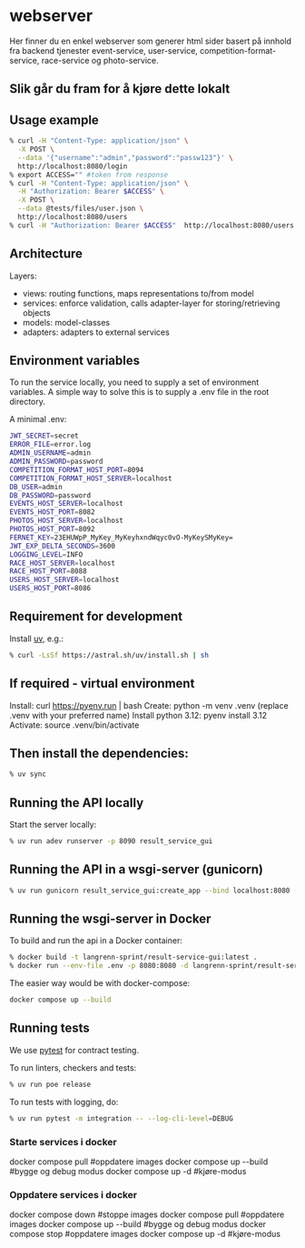 # webserver

Her finner du en enkel webserver som generer html sider basert på innhold fra backend tjenester event-service, user-service, competition-format-service, race-service og photo-service.

## Slik går du fram for å kjøre dette lokalt

## Usage example

```Zsh
% curl -H "Content-Type: application/json" \
  -X POST \
  --data '{"username":"admin","password":"passw123"}' \
  http://localhost:8080/login
% export ACCESS="" #token from response
% curl -H "Content-Type: application/json" \
  -H "Authorization: Bearer $ACCESS" \
  -X POST \
  --data @tests/files/user.json \
  http://localhost:8080/users
% curl -H "Authorization: Bearer $ACCESS"  http://localhost:8080/users
```

## Architecture

Layers:

- views: routing functions, maps representations to/from model
- services: enforce validation, calls adapter-layer for storing/retrieving objects
- models: model-classes
- adapters: adapters to external services

## Environment variables

To run the service locally, you need to supply a set of environment variables. A simple way to solve this is to supply a .env file in the root directory.

A minimal .env:

```Zsh
JWT_SECRET=secret
ERROR_FILE=error.log
ADMIN_USERNAME=admin
ADMIN_PASSWORD=password
COMPETITION_FORMAT_HOST_PORT=8094
COMPETITION_FORMAT_HOST_SERVER=localhost
DB_USER=admin
DB_PASSWORD=password
EVENTS_HOST_SERVER=localhost
EVENTS_HOST_PORT=8082
PHOTOS_HOST_SERVER=localhost
PHOTOS_HOST_PORT=8092
FERNET_KEY=23EHUWpP_MyKey_MyKeyhxndWqyc0vO-MyKeySMyKey=
JWT_EXP_DELTA_SECONDS=3600
LOGGING_LEVEL=INFO
RACE_HOST_SERVER=localhost
RACE_HOST_PORT=8088
USERS_HOST_SERVER=localhost
USERS_HOST_PORT=8086
```

## Requirement for development

Install [uv](https://docs.astral.sh/uv/), e.g.:

```Zsh
% curl -LsSf https://astral.sh/uv/install.sh | sh
```

## If required - virtual environment

Install: curl <https://pyenv.run> | bash
Create: python -m venv .venv (replace .venv with your preferred name)
Install python 3.12: pyenv install 3.12
Activate:
source .venv/bin/activate

## Then install the dependencies:

```Zsh
% uv sync
```

## Running the API locally

Start the server locally:

```Zsh
% uv run adev runserver -p 8090 result_service_gui
```

## Running the API in a wsgi-server (gunicorn)

```Zsh
% uv run gunicorn result_service_gui:create_app --bind localhost:8080 --worker-class aiohttp.GunicornWebWorker
```

## Running the wsgi-server in Docker

To build and run the api in a Docker container:

```Zsh
% docker build -t langrenn-sprint/result-service-gui:latest .
% docker run --env-file .env -p 8080:8080 -d langrenn-sprint/result-service-gui:latest
```

The easier way would be with docker-compose:

```Zsh
docker compose up --build
```

## Running tests

We use [pytest](https://docs.pytest.org/en/latest/) for contract testing.

To run linters, checkers and tests:

```Zsh
% uv run poe release
```

To run tests with logging, do:

```Zsh
% uv run pytest -m integration -- --log-cli-level=DEBUG
```

### Starte services i docker
docker compose pull #oppdatere images
docker compose up --build #bygge og debug modus
docker compose up -d #kjøre-modus

### Oppdatere services i docker
docker compose down #stoppe images
docker compose pull #oppdatere images
docker compose up --build #bygge og debug modus
docker compose stop #oppdatere images
docker compose up -d #kjøre-modus